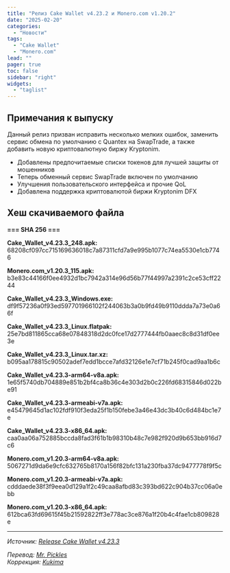 ```yaml
---
title: "Релиз Cake Wallet v4.23.2 и Monero.com v1.20.2"
date: "2025-02-20"
categories:
  - "Новости"
tags:
  - "Cake Wallet"
  - "Monero.com"
lead: ""
pager: true
toc: false
sidebar: "right"
widgets:
  - "taglist"
---
```


## Примечания к выпуску

Данный релиз призван исправить несколько мелких ошибок, заменить сервис обмена по умолчанию с Quantex на SwapTrade, а также добавить новую криптовалютную биржу Kryptonim.
- Добавлены предпочитаемые списки токенов для лучшей защиты от мошенников
- Теперь обменный сервис SwapTrade включен по умолчанию
- Улучшения пользовательского интерфейса и прочие QoL
- Добавлена поддержка криптовалютой биржи Kryptonim DFX

## Хеш скачиваемого файла

**=== SHA 256 ===**

**Cake_Wallet_v4.23.3_248.apk:**
68208cf097cc715169636018c7a87311cfd7a9e995b1077c74ea5530e1cb7746

**Monero.com_v1.20.3_115.apk:**
b3e83c44166f0ee4932d1bc7942a314e96d56b77f44997a2391c2ce53cff2244

**Cake_Wallet_v4.23.3_Windows.exe:**
df9f57236a0f93ed597701966102f244063b3a0b9fd49b9110ddda7a73e0a66f

**Cake_Wallet_v4.23.3_Linux.flatpak:**
25e7bd811865cca68e07848318d2dc0fce17d2777444fb0aaec8c8d31df0ee3e

**Cake_Wallet_v4.23.3_Linux.tar.xz:**
b095aa178815c90502adef7edd1bcce7afd32126e1e7cf71b245f0cad9aa1b6c

**Cake_Wallet_v4.23.3-arm64-v8a.apk:**
1e65f5740db704889e851b2bf4ca8b36c4e303d2b0c226fd68315846d022be91

**Cake_Wallet_v4.23.3-armeabi-v7a.apk:**
e45479645d1ac102fdf910f3eda25f1b150febe3a46e43dc3b40c6d484bc1e7e

**Cake_Wallet_v4.23.3-x86_64.apk:**
caa0aa06a752885bccda8fad3f61b1b98310b48c7e982f920d9b653bb916d7c6

**Monero.com_v1.20.3-arm64-v8a.apk:**
5067271d9da6e9cfc632765b8170a156f82bfc131a230fba37dc9477778f9f5c

**Monero.com_v1.20.3-armeabi-v7a.apk:**
cdddaede38f3f9eea0d129a1f2c49caa8afbd83c393bd622c904b37cc06a0ebb

**Monero.com_v1.20.3-x86_64.apk:**
612bca63fd69615f45b21592822ff3e778ac3ce876a1f20b4c4fae1cb809828e

---

_Источник: [Release Cake Wallet v4.23.3](https://github.com/cake-tech/cake_wallet/releases/tag/v4.23.3)_

_Перевод: [Mr. Pickles](https://t.me/v1docq47)_  
_Коррекция: [Kukima](https://t.me/Kukima)_

